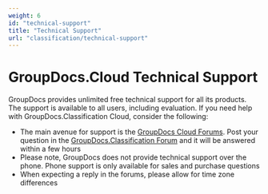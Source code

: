 ```yaml
---
weight: 6
id: "technical-support"
title: "Technical Support"
url: "classification/technical-support"
---
```







# GroupDocs.Cloud Technical Support #

GroupDocs provides unlimited free technical support for all its products. The support is available to all users, including evaluation.
 If you need help with GroupDocs.Classification Cloud, consider the following:

* The main avenue for support is the [GroupDocs Cloud Forums](https://forum.groupdocs.cloud/). Post your question in the [GroupDocs.Classification Forum](https://forum.groupdocs.cloud/c/classification) and it will be answered within a few hours
* Please note, GroupDocs does not provide technical support over the phone. Phone support is only available for sales and purchase questions
* When expecting a reply in the forums, please allow for time zone differences